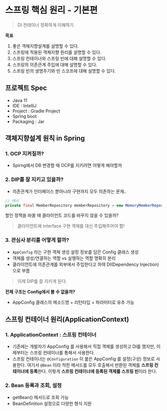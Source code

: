 # 스프링 핵심 원리 - 기본편

> DI 컨테이너 정확하게 이해하기

**목표**

1. 좋은 객체지향설계를 설명할 수 있다.
2. 스프링에 적용된 객체지향 원리를 설명할 수 있다.
3. 스프링 컨테이너와 스프링 빈에 대해 설명할 수 있다.
4. 스프링의 의존관계 주입에 대해 설명할 수 있다.
5. 스프링 빈의 생명주기와 빈 스코프에 대해 설명할 수 있다.

## 프로젝트 Spec

- Java 11
- IDE : IntelliJ
- Project : Gradle Project
- Spring boot
- Packaging : Jar

## 객체지향설계 원칙 in Spring

### 1. OCP 지켜질까?

- Spirng에서 DB 변경할 때 OCP를 지키려면 어떻게 해야할까

### 2. DIP를 잘 지키고 있을까?

- 의존관계가 인터페이스 뿐아니라 구현까지 모두 의존하는 문제..

```java
// 예시
private final MemberRepository memberRepository = new MemoryMemberRepository();
```

할인 정책을 바꿀 때 클라이언트 코드를 바꾸지 않을 수 있을까?

> 클라이언트에 Interface 구현 객체를 대신 주입해주어야 함!

### 3. 관심사 분리를 어떻게 할까?

- `AppConfig` 라는 구현 객체 생성 설정 정보를 담은 Config 클래스 생성
- 객체를 생성/연결하는 역할 vs 실행하는 역할 명확히 분리
- 클라이언트에 의존관계를 외부에서 주입한다고 하여 DI(Dependency Injection)으로 부름 

> 이제 DIP를 잘 지키게 된다.

**전체 구조는 Config에서 볼 수 없을까?**

- AppConfig 클래스의 메소드명 + 리턴타입 + 파라미터로 유추 가능

## 스프링 컨테이너 원리(ApplicationContext)

### 1. ApplicationContext : 스프링 컨테이너

- 기존에는 개발자가 AppConfig 를 사용해서 직접 객체를 생성하고 DI를 했지만, 이제부터는 스프링 컨테이너를 통해서 사용한다.
- 스프링 컨테이너는 `@Configuration` 이 붙은 AppConfig 를 설정(구성) 정보로 사용한다.
  여기서 `@Bean` 이라 적힌 메서드를 모두 호출해서 반환된 객체를 **스프링 컨테이너에 등록**한다. 이렇게 **스프링 컨테이너에 등록된 객체를 스프링 빈**이라 한다.

### 2. Bean 등록과 조회, 설정

- getBean() 메서드로 조회 가능
- BeanDefinition 설정으로 다양한 형식 지원


